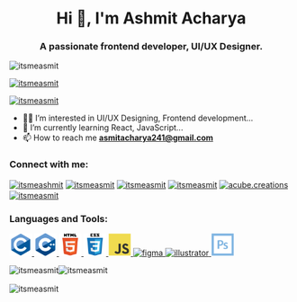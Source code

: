 <h1 align="center">Hi 👋, I'm Ashmit Acharya</h1>
<h3 align="center">A passionate frontend developer, UI/UX Designer.</h3>


<p align="left"> <img src="https://komarev.com/ghpvc/?username=itsmeasmit&label=Profile%20views&color=0e75b6&style=flat" alt="itsmeasmit" /> </p>

<p align="left"> <a href="https://github.com/ryo-ma/github-profile-trophy"><img src="https://github-profile-trophy.vercel.app/?username=itsmeasmit" alt="itsmeasmit" /></a> </p>

<p align="left"> <a href="https://twitter.com/itsmeasmit" target="blank"><img src="https://img.shields.io/twitter/follow/itsmeasmit?logo=twitter&style=for-the-badge" alt="itsmeasmit" /></a> </p>

- 👨‍💻 I’m interested in UI/UX Designing, Frontend development...
- 🌱 I’m currently learning React, JavaScript...
- 📫 How to reach me **asmitacharya241@gmail.com**

<h3 align="left">Connect with me:</h3>
<p align="left">
<a href="https://fb.com/itsmeashmit" target="blank"><img align="center" src="https://raw.githubusercontent.com/rahuldkjain/github-profile-readme-generator/master/src/images/icons/Social/facebook.svg" alt="itsmeashmit" height="30" width="40" /></a>
<a href="https://instagram.com/itsmeasmit" target="blank"><img align="center" src="https://raw.githubusercontent.com/rahuldkjain/github-profile-readme-generator/master/src/images/icons/Social/instagram.svg" alt="itsmeasmit" height="30" width="40" /></a>
<a href="https://twitter.com/itsmeasmit" target="blank"><img align="center" src="https://raw.githubusercontent.com/rahuldkjain/github-profile-readme-generator/master/src/images/icons/Social/twitter.svg" alt="itsmeasmit" height="30" width="40" /></a>
<a href="https://linkedin.com/in/itsmeasmit" target="blank"><img align="center" src="https://raw.githubusercontent.com/rahuldkjain/github-profile-readme-generator/master/src/images/icons/Social/linked-in-alt.svg" alt="itsmeasmit" height="30" width="40" /></a>
 <a href="https://www.youtube.com/c/acube.creations" target="blank"><img align="center" src="https://raw.githubusercontent.com/rahuldkjain/github-profile-readme-generator/master/src/images/icons/Social/youtube.svg" alt="acube.creations" height="30" width="40" /></a>
<a href="https://dev.to/itsmeasmit" target="blank"><img align="center" src="https://raw.githubusercontent.com/rahuldkjain/github-profile-readme-generator/master/src/images/icons/Social/devto.svg" alt="itsmeasmit" height="30" width="40" /></a>

</p>

<h3 align="left">Languages and Tools:</h3>
<p align="left"> 
 <a href="https://www.cprogramming.com/" target="_blank" rel="noreferrer"> <img src="https://raw.githubusercontent.com/devicons/devicon/master/icons/c/c-original.svg" alt="c" width="40" height="40"/> </a> 
 <a href="https://www.w3schools.com/cpp/" target="_blank" rel="noreferrer"> <img src="https://raw.githubusercontent.com/devicons/devicon/master/icons/cplusplus/cplusplus-original.svg" alt="cplusplus" width="40" height="40"/> </a> 
 <a href="https://www.w3.org/html/" target="_blank" rel="noreferrer"> <img src="https://raw.githubusercontent.com/devicons/devicon/master/icons/html5/html5-original-wordmark.svg" alt="html5" width="40" height="40"/> </a> 
 <a href="https://www.w3schools.com/css/" target="_blank" rel="noreferrer"> <img src="https://raw.githubusercontent.com/devicons/devicon/master/icons/css3/css3-original-wordmark.svg" alt="css3" width="40" height="40"/> </a> 
 <a href="https://developer.mozilla.org/en-US/docs/Web/JavaScript" target="_blank" rel="noreferrer"> <img src="https://raw.githubusercontent.com/devicons/devicon/master/icons/javascript/javascript-original.svg" alt="javascript" width="40" height="40"/> </a>
 <a href="https://www.figma.com/" target="_blank" rel="noreferrer"> <img src="https://www.vectorlogo.zone/logos/figma/figma-icon.svg" alt="figma" width="40" height="40"/> </a> 
 <a href="https://www.adobe.com/in/products/illustrator.html" target="_blank" rel="noreferrer"> <img src="https://www.vectorlogo.zone/logos/adobe_illustrator/adobe_illustrator-icon.svg" alt="illustrator" width="40" height="40"/> </a> 
 <a href="https://www.photoshop.com/en" target="_blank" rel="noreferrer"> <img src="https://raw.githubusercontent.com/devicons/devicon/master/icons/photoshop/photoshop-line.svg" alt="photoshop" width="40" height="40"/> </a> 
</p>

<p><img align="left" src="https://github-readme-stats.vercel.app/api/top-langs?username=itsmeasmit&theme=highcontrast&show_icons=true&locale=en&layout=compact" alt="itsmeasmit" /></p>

<p>&nbsp;<img align="left" src="https://github-readme-stats.vercel.app/api?username=itsmeasmit&theme=highcontrast&show_icons=true&locale=en" alt="itsmeasmit" /></p>

<p><img align="center" src="https://streak-stats.demolab.com?user=itsmeasmit&theme=highcontrast" alt="itsmeasmit" /></p>
